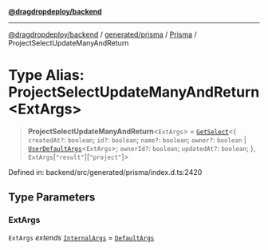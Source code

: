 [**@dragdropdeploy/backend**](../../../../../README.md)

***

[@dragdropdeploy/backend](../../../../../README.md) / [generated/prisma](../../../README.md) / [Prisma](../README.md) / ProjectSelectUpdateManyAndReturn

# Type Alias: ProjectSelectUpdateManyAndReturn\<ExtArgs\>

> **ProjectSelectUpdateManyAndReturn**\<`ExtArgs`\> = [`GetSelect`](../../../runtime/library/type-aliases/GetSelect.md)\<\{ `createdAt?`: `boolean`; `id?`: `boolean`; `name?`: `boolean`; `owner?`: `boolean` \| [`UserDefaultArgs`](UserDefaultArgs.md)\<`ExtArgs`\>; `ownerId?`: `boolean`; `updatedAt?`: `boolean`; \}, `ExtArgs`\[`"result"`\]\[`"project"`\]\>

Defined in: backend/src/generated/prisma/index.d.ts:2420

## Type Parameters

### ExtArgs

`ExtArgs` *extends* [`InternalArgs`](../../../runtime/library/type-aliases/InternalArgs.md) = [`DefaultArgs`](../../../runtime/library/type-aliases/DefaultArgs.md)
